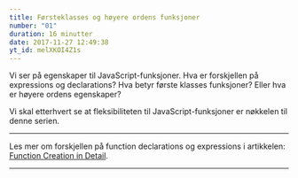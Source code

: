 ```yaml
---
title: Førsteklasses og høyere ordens funksjoner
number: "01"
duration: 16 minutter
date: 2017-11-27 12:49:38
yt_id: melXKOI4Z1s
---
```


Vi ser på egenskaper til JavaScript-funksjoner. Hva er forskjellen på expressions og declarations? Hva betyr første klasses funksjoner? Eller hva er høyere ordens egenskaper?

Vi skal etterhvert se at fleksibiliteten til JavaScript-funksjoner er nøkkelen til denne serien.

<!-- more -->

---

Les mer om forskjellen på function declarations og expressions i artikkelen: [Function Creation in Detail](https://blogg.bekk.no/function-creation-in-detail-9d5e754afce4).

---